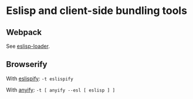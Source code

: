 # Eslisp and client-side bundling tools

## Webpack

See [eslisp-loader][1].

## Browserify

With [eslispify][2]: `-t eslispify`

With [anyify][3]: `-t [ anyify --esl [ eslisp ] ]`

[1]: https://github.com/Paraknight/eslisp-loader
[2]: https://github.com/terinjokes/eslispify
[3]: https://github.com/quarterto/Anyify
